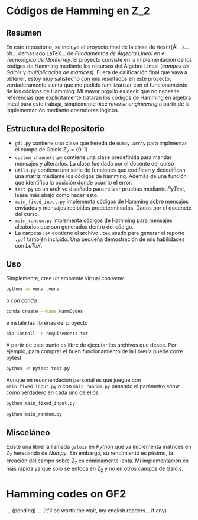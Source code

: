 # Códigos de Hamming en Z_2

## Resumen

En este repositorio, se incluye el proyecto final de la clase de \textit{Ál...}... oh... demasiado LaTeX... de *Fundamentos de Álgebra Lineal* en el *Tecnológico de Monterrey*. El proyecto consiste en la implementación de los códigos de Hamming mediante los recursos del Álgebra Lineal (*campos de Galois* y *multiplicación de matrices*). Fuera de calificación final que vaya a obtener, estoy muy satisfecho con mis resultados en este proyecto, verdaderamente siento que me podido familizarizar con el funcionameinto de los códigos de Hamming. Mi mayor orgullo es decir que no necesite referencias que explícitamente trataran los códigos de Hamming en álgebra lineal para este trabaja, simplemente hice *reverse engineering* a partir de la implementación mediante operadores lógicos.

## Estructura del Repositorio

* `gf2.py` contiene una clase que hereda de `numpy.array` para implmentar el campo de Galois $Z_2 = \{0, 1 \}$
* `custom_channels.py` contiene una clase predefinida para mandar mensajes y alterarlos. La clase fue dada por el docente del curso
* `utils.py` contiene una serie de funciones que codifican y decodifican una matriz mediante los códigos de hamming. Además de una función que identifica la posición donde ocurrio el error.
* `test.py` es un archivo diseñado para relizar pruebas mediante *PyTest*, leáse más abajo como hacer esto.
* `main_fixed_input.py` implementa códigos de Hamming sobre mensajes enviados y mensajes recibidos predeterminados. Dados por el docenete del curso.
* `main_random.py` implementa códigos de Hamming para mensajes aleatorios que son generados dentro del código.
* La carpeta `TeX` contiene el archivo `.tex` usado para generar el reporte `.pdf` también incluido. Una pequeña demostración de mis habilidades con *LaTeX*.

## Uso

Simplemente, cree un ambiente virtual con *venv*

```sh
python -m venv .venv
```

o con *conda*

```sh
conda create --name HammCodes
```

e instale las librerías del proyecto

```sh
pip install -r requirements.txt
```

A partir de este punto es libre de ejecutar los archivos que desee. Por ejemplo, para comprar el buen funcionamiento de la librería puede corre pytest:

```sh
python -m pytest test.py
```

Aunque mi recomendación personal es que juegue con `main_fixed_input.py` o con `main_random.py` pasando el parámetro *show* como verdadero en cada uno de ellos.

```sh
python main_fixed_input.py
```

```sh
python main_random.py
```

## Misceláneo

Existe una librería llamada `galois` en *Python* que ya implementa matrices en $Z_2$ heredando de *Numpy*. Sin embargo, su rendimiento es pésimo, la creación del campo sobre $Z_2$ es cómicamente lenta. Mi implementación es más rápida ya que solo se enfoca en $Z_2$ y no en otros campos de Galois.

# Hamming codes on GF2

... (pending) ... (it'll be worth the wait, my english readers... if any)